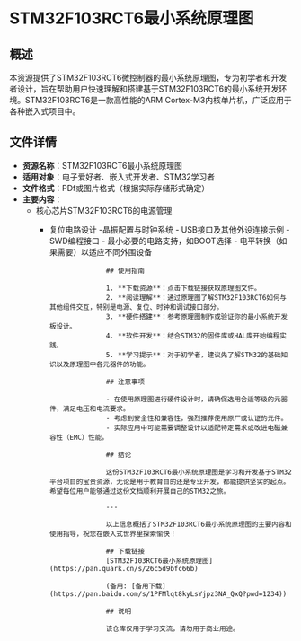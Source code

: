 # STM32F103RCT6最小系统原理图

## 概述

本资源提供了STM32F103RCT6微控制器的最小系统原理图，专为初学者和开发者设计，旨在帮助用户快速理解和搭建基于STM32F103RCT6的最小系统开发环境。STM32F103RCT6是一款高性能的ARM Cortex-M3内核单片机，广泛应用于各种嵌入式项目中。

## 文件详情

- **资源名称**：STM32F103RCT6最小系统原理图
- **适用对象**：电子爱好者、嵌入式开发者、STM32学习者
- **文件格式**：PDf或图片格式（根据实际存储形式确定）
- **主要内容**：
    - 核心芯片STM32F103RCT6的电源管理
        - 复位电路设计
            -晶振配置与时钟系统
                - USB接口及其他外设连接示例
                    - SWD编程接口
                        - 最小必要的电路支持，如BOOT选择
                            - 电平转换（如果需要）以适应不同外围设备

                            ## 使用指南

                            1. **下载资源**：点击下载链接获取原理图文件。
                            2. **阅读理解**：通过原理图了解STM32F103RCT6如何与其他组件交互，特别是电源、复位、时钟和调试接口部分。
                            3. **硬件搭建**：参考原理图制作或验证你的最小系统开发板设计。
                            4. **软件开发**：结合STM32的固件库或HAL库开始编程实践。
                            5. **学习提示**：对于初学者，建议先了解STM32的基础知识以及原理图中各元器件的功能。

                            ## 注意事项

                            - 在使用原理图进行硬件设计时，请确保选用合适等级的元器件，满足电压和电流要求。
                            - 考虑到安全性和兼容性，强烈推荐使用原厂或认证的元件。
                            - 实际应用中可能需要调整设计以适配特定需求或改进电磁兼容性（EMC）性能。

                            ## 结论

                            这份STM32F103RCT6最小系统原理图是学习和开发基于STM32平台项目的宝贵资源，无论是用于教育目的还是专业开发，都能提供坚实的起点。希望每位用户能够通过这份文档顺利开展自己的STM32之旅。

                            ---

                            以上信息概括了STM32F103RCT6最小系统原理图的主要内容和使用指导，祝您在嵌入式世界里探索愉快！

                            ## 下载链接
                            [STM32F103RCT6最小系统原理图](https://pan.quark.cn/s/26c5d9bfc66b) 

                            (备用: [备用下载](https://pan.baidu.com/s/1PFMlqt8kyLsYjpz3NA_QxQ?pwd=1234))

                            ## 说明

                            该仓库仅用于学习交流，请勿用于商业用途。
